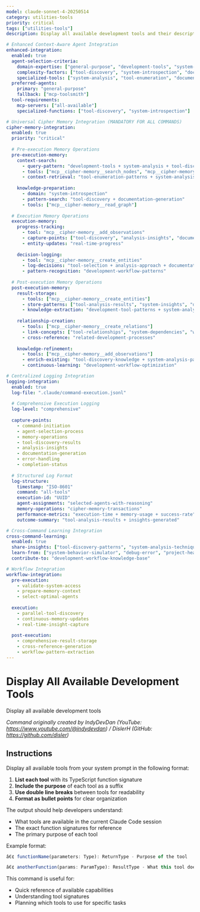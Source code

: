 ```yaml
---
model: claude-sonnet-4-20250514
category: utilities-tools
priority: critical
tags: ["utilities-tools"]
description: Display all available development tools and their descriptions from your system

# Enhanced Context-Aware Agent Integration
enhanced-integration:
  enabled: true
  agent-selection-criteria:
    domain-expertise: ["general-purpose", "development-tools", "system-analysis"]
    complexity-factors: ["tool-discovery", "system-introspection", "documentation-generation"]
    specialized-tools: ["system-analysis", "tool-enumeration", "documentation-creation"]
  preferred-agents:
    primary: "general-purpose"
    fallback: ["mcp-toolsmith"]
  tool-requirements:
    mcp-servers: ["all-available"]
    specialized-functions: ["tool-discovery", "system-introspection"]

# Universal Cipher Memory Integration (MANDATORY FOR ALL COMMANDS)
cipher-memory-integration:
  enabled: true
  priority: "critical"
  
  # Pre-execution Memory Operations
  pre-execution-memory:
    context-search:
      - query-pattern: "development-tools + system-analysis + tool-discovery"
      - tools: ["mcp__cipher-memory__search_nodes", "mcp__cipher-memory__open_nodes"]
      - context-retrieval: "tool-enumeration-patterns + system-analysis-techniques"
    
    knowledge-preparation:
      - domain: "system-introspection"
      - pattern-search: "tool-discovery + documentation-generation"
      - tools: ["mcp__cipher-memory__read_graph"]
  
  # Execution Memory Operations
  execution-memory:
    progress-tracking:
      - tool: "mcp__cipher-memory__add_observations"
      - capture-points: ["tool-discovery", "analysis-insights", "documentation-creation"]
      - entity-updates: "real-time-progress"
    
    decision-logging:
      - tool: "mcp__cipher-memory__create_entities"
      - log-decisions: "tool-selection + analysis-approach + documentation-strategy"
      - pattern-recognition: "development-workflow-patterns"
  
  # Post-execution Memory Operations
  post-execution-memory:
    result-storage:
      - tools: ["mcp__cipher-memory__create_entities"]
      - store-patterns: ["tool-analysis-results", "system-insights", "documentation-outputs"]
      - knowledge-extraction: "development-tool-patterns + system-analysis-techniques"
    
    relationship-creation:
      - tools: ["mcp__cipher-memory__create_relations"]
      - link-concepts: ["tool-relationships", "system-dependencies", "workflow-connections"]
      - cross-reference: "related-development-processes"
    
    knowledge-refinement:
      - tools: ["mcp__cipher-memory__add_observations"]
      - enrich-existing: "tool-discovery-knowledge + system-analysis-patterns"
      - continuous-learning: "development-workflow-optimization"

# Centralized Logging Integration
logging-integration:
  enabled: true
  log-file: ".claude/command-execution.jsonl"
  
  # Comprehensive Execution Logging
  log-level: "comprehensive"
  
  capture-points:
    - command-initiation
    - agent-selection-process
    - memory-operations
    - tool-discovery-results
    - analysis-insights
    - documentation-generation
    - error-handling
    - completion-status
  
  # Structured Log Format
  log-structure:
    timestamp: "ISO-8601"
    command: "all-tools"
    execution-id: "UUID"
    agent-assignments: "selected-agents-with-reasoning"
    memory-operations: "cipher-memory-transactions"
    performance-metrics: "execution-time + memory-usage + success-rate"
    outcome-summary: "tool-analysis-results + insights-generated"

# Cross-Command Learning Integration
cross-command-learning:
  enabled: true
  share-insights: ["tool-discovery-patterns", "system-analysis-techniques"]
  learn-from: ["system-behavior-simulator", "debug-error", "project-health-check"]
  contribute-to: "development-workflow-knowledge-base"

# Workflow Integration
workflow-integration:
  pre-execution:
    - validate-system-access
    - prepare-memory-context
    - select-optimal-agents
  
  execution:
    - parallel-tool-discovery
    - continuous-memory-updates
    - real-time-insight-capture
  
  post-execution:
    - comprehensive-result-storage
    - cross-reference-generation
    - workflow-pattern-extraction
---
```


# Display All Available Development Tools

Display all available development tools

*Command originally created by IndyDevDan (YouTube: https://www.youtube.com/@indydevdan) / DislerH (GitHub: https://github.com/disler)*

## Instructions

Display all available tools from your system prompt in the following format:

1. **List each tool** with its TypeScript function signature
2. **Include the purpose** of each tool as a suffix
3. **Use double line breaks** between tools for readability
4. **Format as bullet points** for clear organization

The output should help developers understand:
- What tools are available in the current Claude Code session
- The exact function signatures for reference
- The primary purpose of each tool

Example format:
```typescript
â€¢ functionName(parameters: Type): ReturnType - Purpose of the tool

â€¢ anotherFunction(params: ParamType): ResultType - What this tool does
```

This command is useful for:
- Quick reference of available capabilities
- Understanding tool signatures
- Planning which tools to use for specific tasks


